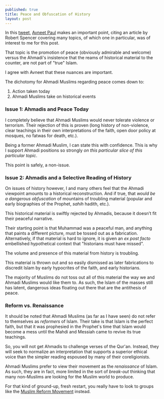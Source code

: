 ```yaml
---
published: true
title: Peace and Obfuscation of History
layout: post
---
```

In this [tweet](https://twitter.com/avneet_paul/status/715914253622976512), [Avneet Paul](https://twitter.com/avneet_paul) makes an important point, citing an article by Robert Spencer covering many topics, of which one in particular, was of interest to me for this post. 

That topic is the promotion of peace (obviously admirable and welcome) versus the Ahmadi's insistence that the reams of historical material to the counter, are not part of "true" Islam.

I agree with Avneet that these nuances are important. 

The dichotomy for Ahmadi Muslims regarding peace comes down to: 

1. Action taken today 
2. Ahmadi Muslims take on historical events

### Issue 1: Ahmadis and Peace Today
I completely believe that Ahmadi Muslims would never tolerate violence or terrorism. Their rejection of this is proven (long history of non-violence, clear teachings in their own interpretations of the faith, open door policy at mosques, no fatwas for death, etc.). 

Being a former Ahmadi Muslim, I can state this with confidence. This is why I support Ahmadi positions so strongly _on this particular slice of this particular topic_.

This point is safely, a non-issue.

### Issue 2: Ahmadis and a Selective Reading of History
On issues of history however, I and many others feel that the Ahmadi viewpoint amounts to a historical reconstruction. And if true, that  *would be a dangerous obfuscation* of mountains of troubling material (popular and early biographies of the Prophet, _sahih_ hadith, etc.). 

This historical material is swiftly rejected by Ahmadis, because it doesn’t fit their peaceful narrative. 

Their starting point is that Muhammad was a peaceful man, and anything that paints a different picture, must be tossed out as a fabrication. Alternatively, if that material is hard to ignore, it is 
given an _ex post facto_ embellished hypothetical context that "historians must have missed".

The volume and presence of this material from history is troubling. 

This material is thrown out and so easily dismissed as later fabrications to discredit Islam by early hypocrites of the faith, and early historians.

The majority of Muslims do not toss out all of this material the way we and Ahmadi Muslims would like them to. As such, the Islam of the masses still has latent, dangerous ideas floating out there that are the antithesis of peace.

### Reform vs. Renaissance 
It should be noted that Ahmadi Muslims (as far as I have seen) do not refer to themselves as _reformers_ of Islam. Their take is that Islam is the perfect faith, but that it was prophesied in the Prophet's time that Islam would become a mess until the Mahdi and Messiah came to revive its true teachings.

So, you will not get Ahmadis to challenge verses of the Qur'an. Instead, they will seek to normalize an interpretation that supports a superior ethical voice than the simpler reading espoused by many of their coreligionists. 

Ahmadi Muslims prefer to view their movement as the _renaissance_ of Islam. As such, they are in fact, more limited in the sort of _break-out_ thinking that many non-Muslims are looking for the Muslim world to produce. 

For that kind of ground-up, fresh restart, you really have to look to groups like the [Muslim Reform Movement](http://reasononfaith.github.io/2016/03/29/the-mrm-and-the-true-islam-campaigns.html) instead.